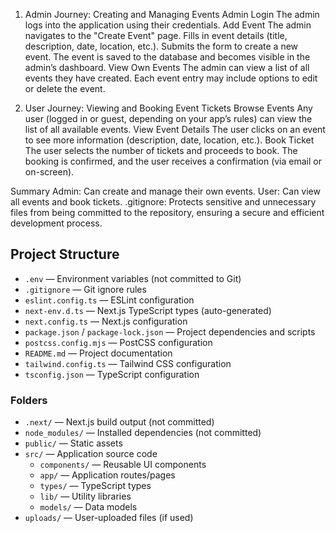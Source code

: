 1. Admin Journey: Creating and Managing Events
Admin Login
The admin logs into the application using their credentials.
Add Event
The admin navigates to the "Create Event" page.
Fills in event details (title, description, date, location, etc.).
Submits the form to create a new event.
The event is saved to the database and becomes visible in the admin’s dashboard.
View Own Events
The admin can view a list of all events they have created.
Each event entry may include options to edit or delete the event.

2. User Journey: Viewing and Booking Event Tickets
Browse Events
Any user (logged in or guest, depending on your app’s rules) can view the list of all available events.
View Event Details
The user clicks on an event to see more information (description, date, location, etc.).
Book Ticket
The user selects the number of tickets and proceeds to book.
The booking is confirmed, and the user receives a confirmation (via email or on-screen).

Summary
Admin: Can create and manage their own events.
User: Can view all events and book tickets.
.gitignore: Protects sensitive and unnecessary files from being committed to the repository, ensuring a secure and efficient development process.


## Project Structure

- `.env` — Environment variables (not committed to Git)
- `.gitignore` — Git ignore rules
- `eslint.config.ts` — ESLint configuration
- `next-env.d.ts` — Next.js TypeScript types (auto-generated)
- `next.config.ts` — Next.js configuration
- `package.json` / `package-lock.json` — Project dependencies and scripts
- `postcss.config.mjs` — PostCSS configuration
- `README.md` — Project documentation
- `tailwind.config.ts` — Tailwind CSS configuration
- `tsconfig.json` — TypeScript configuration

### Folders

- `.next/` — Next.js build output (not committed)
- `node_modules/` — Installed dependencies (not committed)
- `public/` — Static assets
- `src/` — Application source code
  - `components/` — Reusable UI components
  - `app/` — Application routes/pages
  - `types/` — TypeScript types
  - `lib/` — Utility libraries
  - `models/` — Data models
- `uploads/` — User-uploaded files (if used)